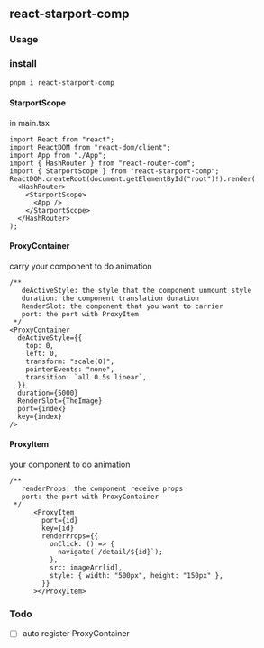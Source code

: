 ## react-starport-comp

### Usage
### install
```bash
pnpm i react-starport-comp
```
####  StarportScope
in main.tsx

```tsx
import React from "react";
import ReactDOM from "react-dom/client";
import App from "./App";
import { HashRouter } from "react-router-dom";
import { StarportScope } from "react-starport-comp";
ReactDOM.createRoot(document.getElementById("root")!).render(
  <HashRouter>
    <StarportScope>
      <App />
    </StarportScope>
  </HashRouter>
);
```
#### ProxyContainer
carry your component to do animation

```tsx
/**
   deActiveStyle: the style that the component unmount style
   duration: the component translation duration
   RenderSlot: the component that you want to carrier
   port: the port with ProxyItem
 */
<ProxyContainer
  deActiveStyle={{
    top: 0,
    left: 0,
    transform: "scale(0)",
    pointerEvents: "none",
    transition: `all 0.5s linear`,
  }}
  duration={5000}
  RenderSlot={TheImage}
  port={index}
  key={index}
/>
```
#### ProxyItem
your component to do animation

```tsx
/**
   renderProps: the component receive props
   port: the port with ProxyContainer
 */
      <ProxyItem
        port={id}
        key={id}
        renderProps={{
          onClick: () => {
            navigate(`/detail/${id}`);
          },
          src: imageArr[id],
          style: { width: "500px", height: "150px" },
        }}
      ></ProxyItem>
```
### Todo
- [ ] auto register ProxyContainer 